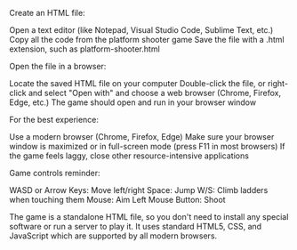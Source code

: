 Create an HTML file:

Open a text editor (like Notepad, Visual Studio Code, Sublime Text, etc.)
Copy all the code from the platform shooter game
Save the file with a .html extension, such as platform-shooter.html


Open the file in a browser:

Locate the saved HTML file on your computer
Double-click the file, or right-click and select "Open with" and choose a web browser (Chrome, Firefox, Edge, etc.)
The game should open and run in your browser window


For the best experience:

Use a modern browser (Chrome, Firefox, Edge)
Make sure your browser window is maximized or in full-screen mode (press F11 in most browsers)
If the game feels laggy, close other resource-intensive applications


Game controls reminder:

WASD or Arrow Keys: Move left/right
Space: Jump
W/S: Climb ladders when touching them
Mouse: Aim
Left Mouse Button: Shoot



The game is a standalone HTML file, so you don't need to install any special software or run a server to play it. It uses standard HTML5, CSS, and JavaScript which are supported by all modern browsers.
